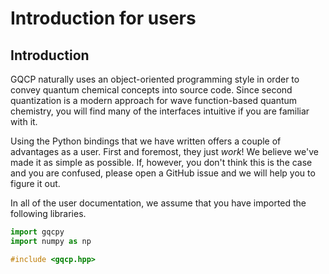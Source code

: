 # Introduction for users


## Introduction

GQCP naturally uses an object-oriented programming style in order to convey quantum chemical concepts into source code.
Since second quantization is a modern approach for wave function-based quantum chemistry, you will find many of the interfaces intuitive if you are familiar with it.

Using the Python bindings that we have written offers a couple of advantages as a user. First and foremost, they just _work_! We believe we've made it as simple as possible. If, however, you don't think this is the case and you are confused, please open a GitHub issue and we will help you to figure it out.

In all of the user documentation, we assume that you have imported the following libraries.


<!--DOCUSAURUS_CODE_TABS-->

<!--Python-->
```python
import gqcpy
import numpy as np
```


<!--C++-->
```C++
#include <gqcp.hpp>
```
<!--END_DOCUSAURUS_CODE_TABS-->
